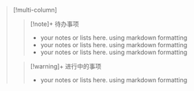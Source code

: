 > [!multi-column]
>
>> [!note]+ 待办事项
>>
>>- your notes or lists here. using markdown formatting
>>- your notes or lists here. using markdown formatting
>>- your notes or lists here. using markdown formatting
>
>> [!warning]+ 进行中的事项
>>
>>- your notes or lists here. using markdown formatting

